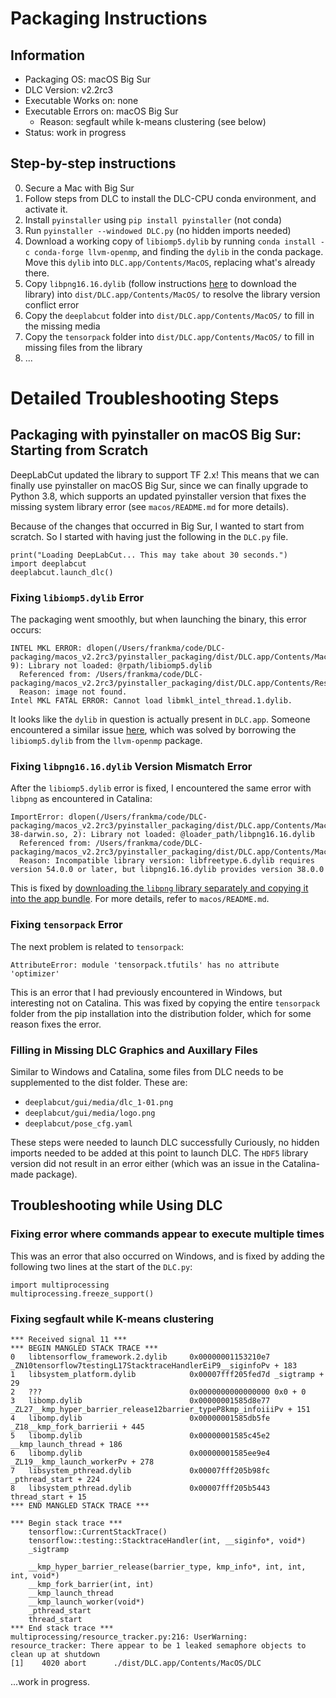 # Packaging Instructions
## Information
- Packaging OS: macOS Big Sur
- DLC Version: v2.2rc3
- Executable Works on: none
- Executable Errors on: macOS Big Sur
   - Reason: segfault while k-means clustering (see below)
- Status: work in progress

## Step-by-step instructions
0. Secure a Mac with Big Sur
1. Follow steps from DLC to install the DLC-CPU conda environment, and
   activate it.
2. Install `pyinstaller` using `pip install pyinstaller` (not conda)
3. Run `pyinstaller --windowed DLC.py` (no hidden imports needed)
4. Download a working copy of `libiomp5.dylib` by running `conda install -c
   conda-forge llvm-openmp`, and finding the `dylib` in the conda package.
   Move this `dylib` into `DLC.app/Contents/MacOS`, replacing what's
   already there.
5. Copy `libpng16.16.dylib` (follow instructions
   [here](https://stackoverflow.com/questions/61824188/issue-converting-python-script-with-pyinstaller-import-error-incompatible-libr)
   to download the library) into `dist/DLC.app/Contents/MacOS/` to resolve
   the library version conflict error
6. Copy the `deeplabcut` folder into `dist/DLC.app/Contents/MacOS/` to fill
   in the missing media
7. Copy the `tensorpack` folder into `dist/DLC.app/Contents/MacOS/` to fill
   in missing files from the library
8. ...

# Detailed Troubleshooting Steps
## Packaging with pyinstaller on macOS Big Sur: Starting from Scratch
DeepLabCut updated the library to support TF 2.x! This means that we can
finally use pyinstaller on macOS Big Sur, since we can finally upgrade to
Python 3.8, which supports an updated pyinstaller version that fixes the
missing system library error (see `macos/README.md` for more details). 

Because of the changes that occurred in Big Sur, I wanted to start from
scratch. So I started with having just the following in the `DLC.py` file. 
```
print("Loading DeepLabCut... This may take about 30 seconds.")
import deeplabcut
deeplabcut.launch_dlc()
```

### Fixing `libiomp5.dylib` Error
The packaging went smoothly, but when launching the binary, this error
occurs:
```
INTEL MKL ERROR: dlopen(/Users/frankma/code/DLC-packaging/macos_v2.2rc3/pyinstaller_packaging/dist/DLC.app/Contents/MacOS/libmkl_intel_thread.1.dylib, 9): Library not loaded: @rpath/libiomp5.dylib
  Referenced from: /Users/frankma/code/DLC-packaging/macos_v2.2rc3/pyinstaller_packaging/dist/DLC.app/Contents/Resources/libmkl_intel_thread.1.dylib
  Reason: image not found.
Intel MKL FATAL ERROR: Cannot load libmkl_intel_thread.1.dylib.
```

It looks like the `dylib` in question is actually present in `DLC.app`.
Someone encountered a similar issue
[here](https://stackoverflow.com/questions/62903775/intel-mkl-error-using-conda-and-matplotlib-library-not-loaded-rpath-libiomp5),
which was solved by borrowing the `libiomp5.dylib` from the `llvm-openmp`
package. 

### Fixing `libpng16.16.dylib` Version Mismatch Error
After the `libiomp5.dylib` error is fixed, I encountered the same error
with `libpng` as encountered in Catalina:
```
ImportError: dlopen(/Users/frankma/code/DLC-packaging/macos_v2.2rc3/pyinstaller_packaging/dist/DLC.app/Contents/MacOS/cv2/cv2.cpython-38-darwin.so, 2): Library not loaded: @loader_path/libpng16.16.dylib
  Referenced from: /Users/frankma/code/DLC-packaging/macos_v2.2rc3/pyinstaller_packaging/dist/DLC.app/Contents/MacOS/libfreetype.6.dylib
  Reason: Incompatible library version: libfreetype.6.dylib requires version 54.0.0 or later, but libpng16.16.dylib provides version 38.0.0
```

This is fixed by [downloading the `libpng` library separately and copying it
into the app
bundle](https://stackoverflow.com/questions/61824188/issue-converting-python-script-with-pyinstaller-import-error-incompatible-libr).
For more details, refer to `macos/README.md`.

### Fixing `tensorpack` Error
The next problem is related to `tensorpack`:
```
AttributeError: module 'tensorpack.tfutils' has no attribute 'optimizer'
```

This is an error that I had previously encountered in Windows, but
interesting not on Catalina. This was fixed by copying the entire
`tensorpack` folder from the pip installation into the distribution folder,
which for some reason fixes the error.

### Filling in Missing DLC Graphics and Auxillary Files
Similar to Windows and Catalina, some files from DLC needs to be
supplemented to the dist folder. These are:
- `deeplabcut/gui/media/dlc_1-01.png`
- `deeplabcut/gui/media/logo.png`
- `deeplabcut/pose_cfg.yaml`

These steps were needed to launch DLC successfully
Curiously, no hidden imports needed to be added at this point to launch
DLC. The `HDF5` library version did not result in an error either (which
was an issue in the Catalina-made package). 

## Troubleshooting while Using DLC
### Fixing error where commands appear to execute multiple times
This was an error that also occurred on Windows, and is fixed by adding the
following two lines at the start of the `DLC.py`:
```
import multiprocessing
multiprocessing.freeze_support()
```

### Fixing segfault while K-means clustering
```
*** Received signal 11 ***
*** BEGIN MANGLED STACK TRACE ***
0   libtensorflow_framework.2.dylib     0x00000001153210e7 _ZN10tensorflow7testingL17StacktraceHandlerEiP9__siginfoPv + 183
1   libsystem_platform.dylib            0x00007fff205fed7d _sigtramp + 29
2   ???                                 0x0000000000000000 0x0 + 0
3   libomp.dylib                        0x00000001585d8e77 _ZL27__kmp_hyper_barrier_release12barrier_typeP8kmp_infoiiiPv + 151
4   libomp.dylib                        0x00000001585db5fe _Z18__kmp_fork_barrierii + 445
5   libomp.dylib                        0x00000001585c45e2 __kmp_launch_thread + 186
6   libomp.dylib                        0x00000001585ee9e4 _ZL19__kmp_launch_workerPv + 278
7   libsystem_pthread.dylib             0x00007fff205b98fc _pthread_start + 224
8   libsystem_pthread.dylib             0x00007fff205b5443 thread_start + 15
*** END MANGLED STACK TRACE ***

*** Begin stack trace ***
	tensorflow::CurrentStackTrace()
	tensorflow::testing::StacktraceHandler(int, __siginfo*, void*)
	_sigtramp

	__kmp_hyper_barrier_release(barrier_type, kmp_info*, int, int, int, void*)
	__kmp_fork_barrier(int, int)
	__kmp_launch_thread
	__kmp_launch_worker(void*)
	_pthread_start
	thread_start
*** End stack trace ***
multiprocessing/resource_tracker.py:216: UserWarning: resource_tracker: There appear to be 1 leaked semaphore objects to clean up at shutdown
[1]    4020 abort      ./dist/DLC.app/Contents/MacOS/DLC
```
...work in progress. 